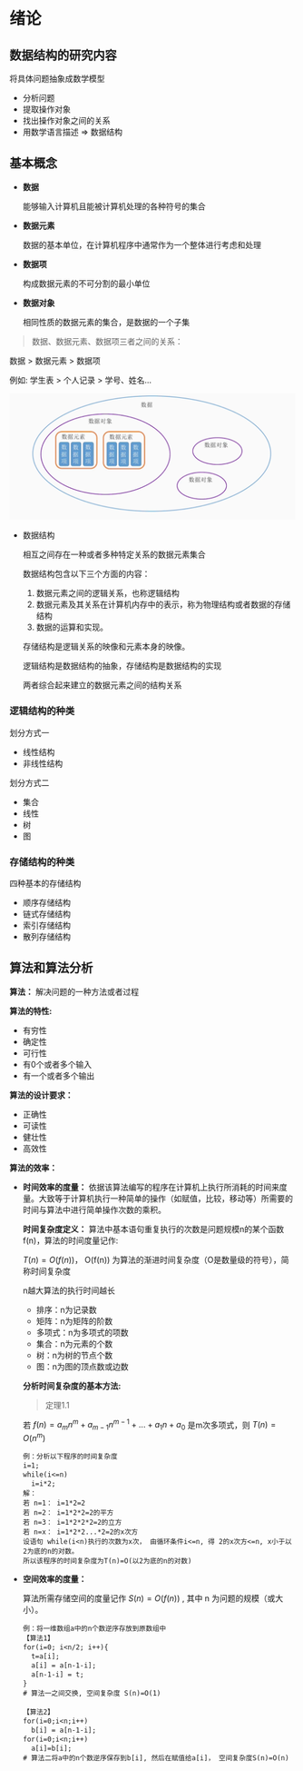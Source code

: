 # 绪论

## 数据结构的研究内容

将具体问题抽象成数学模型

- 分析问题
- 提取操作对象
- 找出操作对象之间的关系
- 用数学语言描述 => 数据结构

## 基本概念

- **数据**

  能够输入计算机且能被计算机处理的各种符号的集合

- **数据元素**

  数据的基本单位，在计算机程序中通常作为一个整体进行考虑和处理

- **数据项**

  构成数据元素的不可分割的最小单位

- **数据对象**

  相同性质的数据元素的集合，是数据的一个子集

> 数据、数据元素、数据项三者之间的关系：

数据 > 数据元素 > 数据项

例如: 学生表 > 个人记录 >  学号、姓名...

![](./doc/01.png)

- 数据结构

  相互之间存在一种或者多种特定关系的数据元素集合

  数据结构包含以下三个方面的内容：

  1. 数据元素之间的逻辑关系，也称逻辑结构
  2. 数据元素及其关系在计算机内存中的表示，称为物理结构或者数据的存储结构
  3. 数据的运算和实现。

  存储结构是逻辑关系的映像和元素本身的映像。

  逻辑结构是数据结构的抽象，存储结构是数据结构的实现

  两者综合起来建立的数据元素之间的结构关系

### 逻辑结构的种类

划分方式一

- 线性结构
- 非线性结构

划分方式二

- 集合
- 线性
- 树
- 图

### 存储结构的种类

四种基本的存储结构

- 顺序存储结构
- 链式存储结构
- 索引存储结构
- 散列存储结构

## 算法和算法分析

**算法：** 解决问题的一种方法或者过程

**算法的特性:** 

- 有穷性
- 确定性
- 可行性
- 有0个或者多个输入
- 有一个或者多个输出

**算法的设计要求：** 

- 正确性
- 可读性
- 健壮性
- 高效性

**算法的效率：** 

- **时间效率的度量：** 依据该算法编写的程序在计算机上执行所消耗的时间来度量。大致等于计算机执行一种简单的操作（如赋值，比较，移动等）所需要的时间与算法中进行简单操作次数的乘积。

  **时间复杂度定义：** 算法中基本语句重复执行的次数是问题规模n的某个函数f(n)，算法的时间度量记作: 

  $T(n)=O(f(n))$， O(f(n)) 为算法的渐进时间复杂度（O是数量级的符号），简称时间复杂度

  n越大算法的执行时间越长

  - 排序：n为记录数
  - 矩阵：n为矩阵的阶数
  - 多项式：n为多项式的项数
  - 集合：n为元素的个数
  - 树：n为树的节点个数
  - 图：n为图的顶点数或边数

  **分析时间复杂度的基本方法:**

  > 定理1.1

  若 $f(n)=a_mn^m + a_{m-1}n^{m-1} + ... + a_1n+a_0$  是m次多项式，则 $T(n)=O(n^m)$

  ```
  例：分析以下程序的时间复杂度
  i=1;
  while(i<=n)
  	i=i*2;
  解：
  若 n=1： i=1*2=2
  若 n=2： i=1*2*2=2的平方
  若 n=3： i=1*2*2*2=2的立方
  若 n=x： i=1*2*2...*2=2的x次方
  设语句 while(i<n)执行的次数为x次， 由循环条件i<=n, 得 2的x次方<=n, x小于以2为底的n的对数。
  所以该程序的时间复杂度为T(n)=O(以2为底的n的对数)
  ```


- **空间效率的度量：**

  算法所需存储空间的度量记作  $S(n)=O(f(n))$  , 其中 n 为问题的规模（或大小）。

  ```
  例：将一维数组a中的n个数逆序存放到原数组中
  【算法1】
  for(i=0; i<n/2; i++){
  	t=a[i];
  	a[i] = a[n-1-i];
  	a[n-1-i] = t;
  }
  # 算法一之间交换, 空间复杂度 S(n)=O(1) 
  
  【算法2】
  for(i=0;i<n;i++)
  	b[i] = a[n-1-i];
  for(i=0;i<n;i++)
  	a[i]=b[i];
  # 算法二将a中的n个数逆序保存到b[i], 然后在赋值给a[i]， 空间复杂度S(n)=O(n)
  ```

  

  





  

  

  

  

  

  
